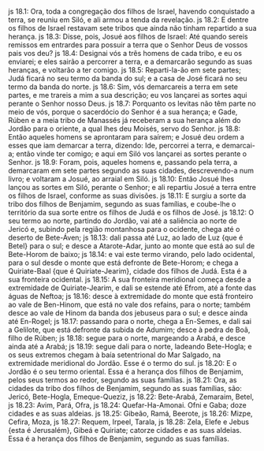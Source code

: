 js 18.1: Ora, toda a congregação dos filhos de Israel, havendo conquistado a terra, se reuniu em Siló, e ali armou a tenda da revelação.
js 18.2: E dentre os filhos de Israel restavam sete tribos que ainda não tinham repartido a sua herança.
js 18.3: Disse, pois, Josué aos filhos de Israel: Até quando sereis remissos em entrardes para possuir a terra que o Senhor Deus de vossos pais vos deu?
js 18.4: Designai vós a três homens de cada tribo, e eu os enviarei; e eles sairão a percorrer a terra, e a demarcarão segundo as suas heranças, e voltarão a ter comigo.
js 18.5: Reparti-la-ão em sete partes; Judá ficará no seu termo da banda do sul; e a casa de José ficará no seu termo da banda do norte.
js 18.6: Sim, vós demarcareis a terra em sete partes, e me trareis a mim a sua descrição; eu vos lançarei as sortes aqui perante o Senhor nosso Deus.
js 18.7: Porquanto os levitas não têm parte no meio de vós, porque o sacerdócio do Senhor é a sua herança; e Gade, Rúben e a meia tribo de Manassés já receberam a sua herança além do Jordão para o oriente, a qual lhes deu Moisés, servo do Senhor.
js 18.8: Então aqueles homens se aprontaram para saírem; e Josué deu ordem a esses que iam demarcar a terra, dizendo: Ide, percorrei a terra, e demarcai-a; então vinde ter comigo; e aqui em Siló vos lançarei as sortes perante o Senhor.
js 18.9: Foram, pois, aqueles homens e, passando pela terra, a demarcaram em sete partes segundo as suas cidades, descrevendo-a num livro; e voltaram a Josué, ao arraial em Siló.
js 18.10: Então Josué lhes lançou as sortes em Siló, perante o Senhor; e ali repartiu Josué a terra entre os filhos de Israel, conforme as suas divisões.
js 18.11: E surgiu a sorte da tribo dos filhos de Benjamim, segundo as suas famílias, e coube-lhe o território da sua sorte entre os filhos de Judá e os filhos de José.
js 18.12: O seu termo ao norte, partindo do Jordão, vai até a saliência ao norte de Jericó e, subindo pela região montanhosa para o ocidente, chega até o deserto de Bete-Áven;
js 18.13: dali passa até Luz, ao lado de Luz {que é Betel} para o sul; e desce a Atarote-Adar, junto ao monte que está ao sul de Bete-Horom de baixo;
js 18.14: e vai este termo virando, pelo lado ocidental, para o sul desde o monte que está defronte de Bete-Horom; e chega a Quiriate-Baal {que é Quiriate-Jearim}, cidade dos filhos de Judá. Esta é a sua fronteira ocidental.
js 18.15: A sua fronteira meridional começa desde a extremidade de Quiriate-Jearim, e dali se estende até Efrom, até a fonte das águas de Neftoa;
js 18.16: desce à extremidade do monte que está fronteiro ao vale de Ben-Hinom, que está no vale dos refains, para o norte; também desce ao vale de Hinom da banda dos jebuseus para o sul; e desce ainda até En-Rogel;
js 18.17: passando para o norte, chega a En-Semes, e dali sai a Gelilote, que está defronte da subida de Adumim; desce à pedra de Boã, filho de Rúben;
js 18.18: segue para o norte, margeando a Arabá, e desce ainda até a Arabá;
js 18.19: segue dali para o norte, ladeando Bete-Hogla; e os seus extremos chegam à baía setentrional do Mar Salgado, na extremidade meridional do Jordão. Esse é o termo do sul.
js 18.20: E o Jordão é o seu termo oriental. Essa é a herança dos filhos de Benjamim, pelos seus termos ao redor, segundo as suas famílias.
js 18.21: Ora, as cidades da tribo dos filhos de Benjamim, segundo as suas famílias, são: Jericó, Bete-Hogla, Emeque-Queziz,
js 18.22: Bete-Arabá, Zemaraim, Betel,
js 18.23: Avim, Pará, Ofra,
js 18.24: Quefar-Ha-Amonai. Ofni e Gaba; doze cidades e as suas aldeias.
js 18.25: Gibeão, Ramá, Beerote,
js 18.26: Mizpe, Cefira, Moza,
js 18.27: Requem, Irpeel, Tarala,
js 18.28: Zela, Elefe e Jebus {esta é Jerusalém}, Gibeá e Quiriate; catorze cidades e as suas aldeias. Essa é a herança dos filhos de Benjamim, segundo as suas famílias.
